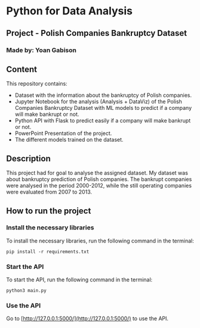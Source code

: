 # Python for Data Analysis

## Project - Polish Companies Bankruptcy Dataset

### Made by: Yoan Gabison


## Content

This repository contains:
- Dataset with the information about the bankruptcy of Polish companies.
- Jupyter Notebook for the analysis (Analysis + DataViz) of the Polish Companies Bankruptcy Dataset with ML models to predict if a company will make bankrupt or not.
- Python API with Flask to predict easily if a company will make bankrupt or not.
- PowerPoint Presentation of the project.
- The different models trained on the dataset.

## Description 

This project had for goal to analyse the assigned dataset.
My dataset was about bankruptcy prediction of Polish companies.
The bankrupt companies were analysed in the period 2000-2012, while the still operating companies were evaluated from 2007 to 2013.

## How to run the project

### Install the necessary libraries

To install the necessary libraries, run the following command in the terminal:

`pip install -r requirements.txt`


### Start the API

To start the API, run the following command in the terminal:

`python3 main.py`


### Use the API

Go to [http://127.0.0.1:5000/](http://127.0.0.1:5000/) to use the API.